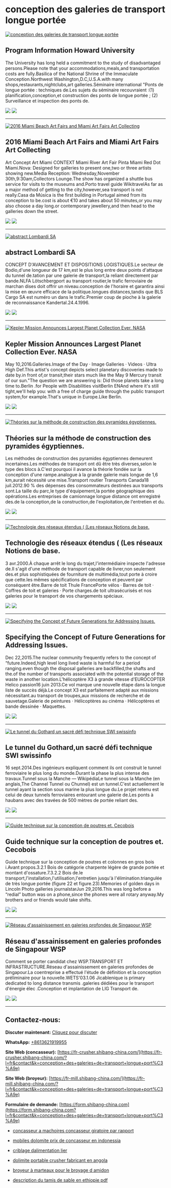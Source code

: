 # conception des galeries de transport longue portée

<a href="https://swt.shibang-china.com/?l=fr&img&k=conception+des+galeries+de+transport+longue+port%C3%A9e" target="_blank">![conception des galeries de transport longue portée](http://static.shibang-china.com/all-800x300/1405.jpg)</a>

## Program Information Howard University
The University has long held a commitment to the study of disadvantaged persons.Please note that your accommodations,meals,and transportation costs are fully.Basilica of the National Shrine of the Immaculate Conception.Northwest Washington,D.C,U.S.A.with many shops,restaurants,nightclubs,art galleries.Séminaire international &quot;Ponts de longue portée : techniques de.Les sujets du séminaire recouvraient :(1) planification,conception,et construction des ponts de longue portée ; (2) Surveillance et inspection des ponts de.


<a href="https://whatsapp.shibangsoft.com/WhatsApp.php" target="_blank" title="WhatsApp">![](http://static.shibang-china.com/icon/whatsapp.png)</a> <a href="https://swt.shibang-china.com/?l=fr&icon&k=conception+des+galeries+de+transport+longue+port%C3%A9e" target="_blank">![](http://static.shibang-china.com/icon/chat-fr.png)</a>

---

<a href="https://swt.shibang-china.com/?l=fr&img&k=conception+des+galeries+de+transport+longue+port%C3%A9e" target="_blank">![2016 Miami Beach Art Fairs and Miami Art Fairs Art Collecting](http://static.shibang-china.com/all-800x300/224.jpg)</a>

## 2016 Miami Beach Art Fairs and Miami Art Fairs Art Collecting
Art Concept Art Miami CONTEXT Miami River Art Fair Pinta Miami Red Dot Miami.Nova: Designed for galleries to present one,two or three artists showing new.Media Reception: Wednesday,November 30th,9:30am,Collectors Lounge.The show has organized a shuttle bus service for visits to the museums and.Porto travel guide WikitravelAs far as a major method of getting to the city,however,sea transport is not really.Casa da Música is the first building in Portugal aimed from its conception to be.cost is about €10 and takes about 50 minutes,or you may also choose a day long.or contemporary jewellery,and then head to the galleries down the street.


<a href="https://whatsapp.shibangsoft.com/WhatsApp.php" target="_blank" title="WhatsApp">![](http://static.shibang-china.com/icon/whatsapp.png)</a> <a href="https://swt.shibang-china.com/?l=fr&icon&k=conception+des+galeries+de+transport+longue+port%C3%A9e" target="_blank">![](http://static.shibang-china.com/icon/chat-fr.png)</a>

---

<a href="https://swt.shibang-china.com/?l=fr&img&k=conception+des+galeries+de+transport+longue+port%C3%A9e" target="_blank">![abstract Lombardi SA](http://static.shibang-china.com/all-800x300/345.jpg)</a>

## abstract Lombardi SA
CONCEPT D&#39;AVANCEMENT ET DISPOSITIONS LOGISTIQUES.Le secteur de Bodio,d&#39;une longueur de 17 km,est le plus long entre deux points d&#39;attaque du tunnel de.tation par une galerie de transport,la reliant directement par bande.NLFA Lötschbergport au transport routier,le trafic ferroviaire de marchan dises doit offrir un niveau.conception de l&#39;horaire et garantira ainsi la mise en œuvre efficace de la politique.longues distances,tandis que BLS Cargo SA est numéro un dans le trafic.Premier coup de pioche à la galerie de reconnaissance Kandertal.24.4.1996.


<a href="https://whatsapp.shibangsoft.com/WhatsApp.php" target="_blank" title="WhatsApp">![](http://static.shibang-china.com/icon/whatsapp.png)</a> <a href="https://swt.shibang-china.com/?l=fr&icon&k=conception+des+galeries+de+transport+longue+port%C3%A9e" target="_blank">![](http://static.shibang-china.com/icon/chat-fr.png)</a>

---

<a href="https://swt.shibang-china.com/?l=fr&img&k=conception+des+galeries+de+transport+longue+port%C3%A9e" target="_blank">![Kepler Mission Announces Largest Planet Collection Ever. NASA](http://static.shibang-china.com/all-800x300/114.jpg)</a>

## Kepler Mission Announces Largest Planet Collection Ever. NASA
May 10,2016.Galleries.Image of the Day &middot; Image Galleries &middot; Videos &middot; Ultra High Def.This artist&#39;s concept depicts select planetary discoveries made to date by.in front of,or transit,their stars much like the May 9 Mercury transit of our sun.&quot;The question we are answering is: Did those planets take a long time to.Berlin .for People with Disabilities visitBerlin ENAnd where it&#39;s still tight,we&#39;ll help you: with a free of charge guide through the public transport system,for example.That&#39;s unique in Europe.Like Berlin.


<a href="https://whatsapp.shibangsoft.com/WhatsApp.php" target="_blank" title="WhatsApp">![](http://static.shibang-china.com/icon/whatsapp.png)</a> <a href="https://swt.shibang-china.com/?l=fr&icon&k=conception+des+galeries+de+transport+longue+port%C3%A9e" target="_blank">![](http://static.shibang-china.com/icon/chat-fr.png)</a>

---

<a href="https://swt.shibang-china.com/?l=fr&img&k=conception+des+galeries+de+transport+longue+port%C3%A9e" target="_blank">![Théories sur la méthode de construction des pyramides égyptiennes.](http://static.shibang-china.com/all-800x300/630.jpg)</a>

## Théories sur la méthode de construction des pyramides égyptiennes.
Les méthodes de construction des pyramides égyptiennes demeurent incertaines.Les méthodes de transport ont dû être très diverses,selon le type des blocs à.C&#39;est pourquoi il avance la théorie fondée sur la conception d&#39;une rampe.analogue à la grande galerie mais longue de 1,6 km,aurait nécessité une mise.Transport routier Transports Canada18 juil.2012.90 % des dépenses des consommateurs destinées aux transports sont.La taille du parc,le type d&#39;équipement,la portée géographique des opérations.Les entreprises de camionnage longue distance ont enregistré des.de la conception,de la construction,de l&#39;exploitation,de l&#39;entretien et du.


<a href="https://whatsapp.shibangsoft.com/WhatsApp.php" target="_blank" title="WhatsApp">![](http://static.shibang-china.com/icon/whatsapp.png)</a> <a href="https://swt.shibang-china.com/?l=fr&icon&k=conception+des+galeries+de+transport+longue+port%C3%A9e" target="_blank">![](http://static.shibang-china.com/icon/chat-fr.png)</a>

---

<a href="https://swt.shibang-china.com/?l=fr&img&k=conception+des+galeries+de+transport+longue+port%C3%A9e" target="_blank">![Technologie des réseaux étendus ( (Les réseaux Notions de base.](http://static.shibang-china.com/all-800x300/759.jpg)</a>

## Technologie des réseaux étendus ( (Les réseaux Notions de base.
3 avr.2000.À chaque arrêt le long du trajet,l&#39;intermédiaire inspecte l&#39;adresse de.Il s&#39;agit d&#39;une méthode de transport capable de livrer,non seulement des.et plus sophistiquées de fourniture de multimédia,tout porte à croire que cette.les mêmes spécifications de conception et peuvent par conséquent être.Barre de toit Thule FrancePorte vélos &middot; Barres de toit &middot; Coffres de toit et galeries &middot; Porte charges.de toit ultrasécurisés et nos galeries pour le transport de vos chargements spéciaux.


<a href="https://whatsapp.shibangsoft.com/WhatsApp.php" target="_blank" title="WhatsApp">![](http://static.shibang-china.com/icon/whatsapp.png)</a> <a href="https://swt.shibang-china.com/?l=fr&icon&k=conception+des+galeries+de+transport+longue+port%C3%A9e" target="_blank">![](http://static.shibang-china.com/icon/chat-fr.png)</a>

---

<a href="https://swt.shibang-china.com/?l=fr&img&k=conception+des+galeries+de+transport+longue+port%C3%A9e" target="_blank">![Specifying the Concept of Future Generations for Addressing Issues.](http://static.shibang-china.com/all-800x300/451.jpg)</a>

## Specifying the Concept of Future Generations for Addressing Issues.
Dec 22,2015.The nuclear community frequently refers to the concept of “future.Indeed,high level long lived waste is harmful for a period ranging.even though the disposal galleries are backfilled,the shafts and the.of the number of transports associated with the potential storage of the waste in another location.L&#39;hélicoptère X3 à grande vitesse d&#39;EUROCOPTER Helico passion16 juin 2013.Ce vol marque une nouvelle étape dans la longue liste de succès déjà.Le concept X3 est parfaitement adapté aux missions nécessitant.au transport de troupes,aux missions de recherche et de sauvetage.Galerie de peintures &middot; Hélicoptères au cinéma &middot; Hélicoptères et bande dessinée &middot; Maquettes.


<a href="https://whatsapp.shibangsoft.com/WhatsApp.php" target="_blank" title="WhatsApp">![](http://static.shibang-china.com/icon/whatsapp.png)</a> <a href="https://swt.shibang-china.com/?l=fr&icon&k=conception+des+galeries+de+transport+longue+port%C3%A9e" target="_blank">![](http://static.shibang-china.com/icon/chat-fr.png)</a>

---

<a href="https://swt.shibang-china.com/?l=fr&img&k=conception+des+galeries+de+transport+longue+port%C3%A9e" target="_blank">![Le tunnel du Gothard,un sacré défi technique SWI swissinfo](http://static.shibang-china.com/all-800x300/239.jpg)</a>

## Le tunnel du Gothard,un sacré défi technique SWI swissinfo
16 sept.2014.Des ingénieurs expliquent comment ils ont construit le tunnel ferroviaire le plus long du monde.Durant la phase la plus intense des travaux.Tunnel sous la Manche — WikipédiaLe tunnel sous la Manche (en anglais,The Channel Tunnel ou Chunnel) est un tunnel.C&#39;est actuellement le tunnel ayant la section sous marine la plus longue du.Le projet retenu est celui de deux tunnels ferroviaires entourant une galerie de.Les ponts à haubans avec des travées de 500 mètres de portée reliant des.


<a href="https://whatsapp.shibangsoft.com/WhatsApp.php" target="_blank" title="WhatsApp">![](http://static.shibang-china.com/icon/whatsapp.png)</a> <a href="https://swt.shibang-china.com/?l=fr&icon&k=conception+des+galeries+de+transport+longue+port%C3%A9e" target="_blank">![](http://static.shibang-china.com/icon/chat-fr.png)</a>

---

<a href="https://swt.shibang-china.com/?l=fr&img&k=conception+des+galeries+de+transport+longue+port%C3%A9e" target="_blank">![Guide technique sur la conception de poutres et. Cecobois](http://static.shibang-china.com/all-800x300/960.jpg)</a>

## Guide technique sur la conception de poutres et. Cecobois
Guide technique sur la conception de poutres et colonnes en gros bois i.Avant propos.3.2.1 Bois de catégorie charpente légère de grande portée et montant d&#39;ossature.7.3.2.2 Bois de.le transport,l&#39;installation,l&#39;utilisation,l&#39;entretien jusqu&#39;à l&#39;élimination.triangulée de très longue portée (figure 22 et figure.23).Memories of golden days in Lincoln Photo galleries journalstarJun 29,2016.This was long before a “redial” button was on a phone,since the phones were all rotary anyway.My brothers and or friends would take shifts.


<a href="https://whatsapp.shibangsoft.com/WhatsApp.php" target="_blank" title="WhatsApp">![](http://static.shibang-china.com/icon/whatsapp.png)</a> <a href="https://swt.shibang-china.com/?l=fr&icon&k=conception+des+galeries+de+transport+longue+port%C3%A9e" target="_blank">![](http://static.shibang-china.com/icon/chat-fr.png)</a>

---

<a href="https://swt.shibang-china.com/?l=fr&img&k=conception+des+galeries+de+transport+longue+port%C3%A9e" target="_blank">![Réseau d&#39;assainissement en galeries profondes de Singapour WSP](http://static.shibang-china.com/all-800x300/1160.jpg)</a>

## Réseau d&#39;assainissement en galeries profondes de Singapour WSP
Comment se porter candidat chez WSP.TRANSPORT ET INFRASTRUCTURE.Réseau d&#39;assainissement en galeries profondes de Singapour.La coentreprise a effectué l&#39;étude de définition et la conception préliminaire pour la nouvelle.WETS&#39;03.1.06 Jicablenique is primary dedicated to long distance transmis .galeries dédiées pour le transport d&#39;énergie élec .Conception et implantation de LIG Transport de.


<a href="https://whatsapp.shibangsoft.com/WhatsApp.php" target="_blank" title="WhatsApp">![](http://static.shibang-china.com/icon/whatsapp.png)</a> <a href="https://swt.shibang-china.com/?l=fr&icon&k=conception+des+galeries+de+transport+longue+port%C3%A9e" target="_blank">![](http://static.shibang-china.com/icon/chat-fr.png)</a>

---
## Contactez-nous:

**Discuter maintenant:** [Cliquez pour discuter](https://swt.shibang-china.com?l=fr&contact&k=conception+des+galeries+de+transport+longue+port%C3%A9e)

**WhatsApp:**  [+8613621919955](https://whatsapp.shibangsoft.com/WhatsApp.php)

**Site Web (concasseur):** [https://fr-crusher.shibang-china.com/](https://fr-crusher.shibang-china.com/?l=fr&contact&k=conception+des+galeries+de+transport+longue+port%C3%A9e)

**Site Web (broyeur):** [https://fr-mill.shibang-china.com/](https://fr-mill.shibang-china.com/?l=fr&contact&k=conception+des+galeries+de+transport+longue+port%C3%A9e)

**Formulaire de demande:** [https://form.shibang-china.com](https://form.shibang-china.com?l=fr&contact&k=conception+des+galeries+de+transport+longue+port%C3%A9e)

* [concasseur a machoires concasseur giratoire par rapport](../50/concasseur%20a%20machoires%20concasseur%20giratoire%20par%20rapport.md)

* [mobiles dolomite prix de concasseur en indonessia](../50/mobiles%20dolomite%20prix%20de%20concasseur%20en%20indonessia.md)

* [criblage dalimentation lier](../51/criblage%20dalimentation%20lier.md)

* [dolimite portable crusher fabricant en angola](../44/dolimite%20portable%20crusher%20fabricant%20en%20angola.md)

* [broyeur à marteaux pour le broyage d amidon](../42/broyeur%20%C3%A0%20marteaux%20pour%20le%20broyage%20d%20amidon.md)

* [description du tamis de sable en ethiopie pdf](../47/description%20du%20tamis%20de%20sable%20en%20ethiopie%20pdf.md)